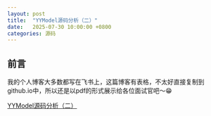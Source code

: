 ```yaml
---
layout: post
title:  "YYModel源码分析（二）"
date:   2025-07-30 10:00:00 +0800
categories: 源码
---
```

## 前言
我的个人博客大多数都写在飞书上，这篇博客有表格，不太好直接复制到github.io中，所以还是以pdf的形式展示给各位面试官吧～😁

[YYModel源码分析（二）](/menglan.github.io/YYModel源码（二）.pdf)
